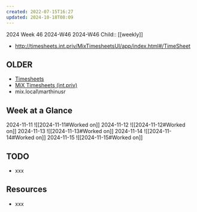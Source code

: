 ```yaml
---
created: 2022-07-15T16:27
updated: 2024-10-18T08:09
---
```

2024 Week 46
2024-W46 2024-W46
Child:: [[weekly]]

- http://timesheets.int.priv/MixTimesheetsUI/app/index.html#/TimeSheet

## OLDER

- [Timesheets](http://timesheets.mixtelematics.com/MixTimesheetsUI/app/index.html#/TimeSheet)
- [MiX Timesheets (int.priv)](http://timesheets.int.priv/MixTimesheetsUI/app/index.html#/Login)
- mix.local\marthinusr

## Week at a Glance

2024-11-11
![[2024-11-11#Worked on]]
2024-11-12
![[2024-11-12#Worked on]]
2024-11-13
![[2024-11-13#Worked on]]
2024-11-14
![[2024-11-14#Worked on]]
2024-11-15
![[2024-11-15#Worked on]]

## TODO

- xxx

## Resources

- xxx


